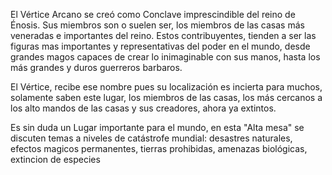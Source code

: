 El Vértice Arcano se creó como Conclave imprescindible del reino de Énosis. Sus miembros son o suelen ser, los miembros de las casas más veneradas e importantes del reino. Estos contribuyentes, tienden a ser las figuras mas importantes y representativas del poder en el mundo, desde grandes magos capaces de crear lo inimaginable con sus manos, hasta los más grandes y duros guerreros barbaros. 

El Vértice, recibe ese nombre pues su localización es incierta para muchos, solamente saben este lugar, los miembros de las casas, los más cercanos a los alto mandos de las casas y sus creadores, ahora ya extintos. 

Es sin duda un Lugar importante para el mundo, en esta "Alta mesa" se discuten temas a niveles de catástrofe mundial: desastres naturales, efectos magicos permanentes, tierras prohibidas, amenazas biológicas, extincion de especies
